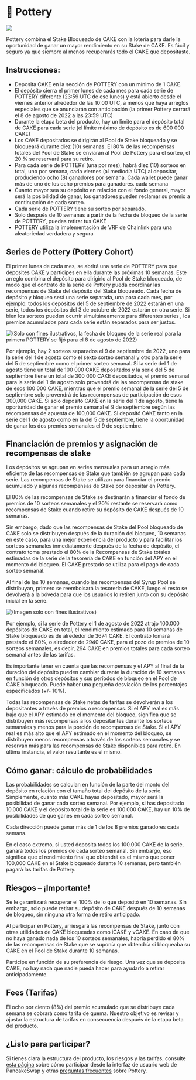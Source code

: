 # 🍯 Pottery

![](https://lh5.googleusercontent.com/WOnTIh4kzjRQlJJqxzR5TmYNi0L1AAKlUIk1zU4Gy8ZjJtRM5fJD2L9X\_z2vB7V7iUw3Y4sakDtxHX9l5-gw9dv8UwmEMnll6iqobkohlLO1on1PLWRsLm\_8ZJdbP2Lbm8PEfawS8HWxIlG2Wb-Rz4vDemag7oRU)

Pottery combina el Stake Bloqueado de CAKE con la lotería para darle la oportunidad de ganar un mayor rendimiento en su Stake de CAKE. Es fácil y seguro ya que siempre al menos recuperarás todo el CAKE que depositaste.

## Instrucciones:

* Deposita CAKE en la sección de POTTERY con un mínimo de 1 CAKE.&#x20;
* El depósito cierra el primer lunes de cada mes para cada serie de POTTERY diferente (23:59 UTC de ese lunes) y está abierto desde el viernes anterior alrededor de las 10:00 UTC, a menos que haya arreglos especiales que se anunciarán con anticipación (la primer Pottery cerrará el 8 de agosto de 2022 a las 23:59 UTC)&#x20;
* Durante la etapa beta del producto, hay un límite para el depósito total de CAKE para cada serie (el límite máximo de depósito es de 600 000 CAKE)&#x20;
* Los CAKE depositados se dirigirán al Pool de Stake bloqueado y se bloqueará durante diez (10) semanas. El 80% de las recompensas totales del Pool de Stake se enviarán al Pool de Pottery para el sorteo, el 20 % se reservará para su retiro.&#x20;
* Para cada serie de POTTERY (una por mes), habrá diez (10) sorteos en total, uno por semana, cada viernes (al mediodía UTC) al depositar, produciendo ocho (8) ganadores por semana. Cada wallet puede ganar más de uno de los ocho premios para ganadores. cada semana&#x20;
* Cuanto mayor sea su depósito en relación con el fondo general, mayor será la posibilidad de ganar, los ganadores pueden reclamar su premio a continuación de cada sorteo.&#x20;
* Cada serie de POTTERY tiene su sorteo por separado.&#x20;
* Solo después de 10 semanas a partir de la fecha de bloqueo de la serie de POTTERY, puedes retirar tus CAKE&#x20;
* POTTERY utiliza la implementación de VRF de Chainlink para una aleatoriedad verdadera y segura

## Series de Pottery (Pottery Cohort)

El primer lunes de cada mes, se abrirá una serie de POTTERY para que deposites CAKE y participes en ella durante las próximas 10 semanas. Este arreglo combina el depósito para dirigirlo al Pool de Stake bloqueado, de modo que el contrato de la serie de Pottery pueda coordinar las recompensas de Stake del depósito del Stake bloqueado. Cada fecha de depósito y bloqueo será una serie separada, una para cada mes, por ejemplo: todos los depósitos del 5 de septiembre de 2022 estarán en una serie, todos los depósitos del 3 de octubre de 2022 estarán en otra serie. Si bien los sorteos pueden ocurrir simultáneamente para diferentes series , los premios acumulados para cada serie están separados para ser justos.

![(Solo con fines ilustrativos, la fecha de bloqueo de la serie real para la primera POTTERY se fijó para el 8 de agosto de 2022)](https://lh4.googleusercontent.com/8uGcM0vvN9g2O6YIQRotgIx24YhQxFQ4Q09orn0\_vmZvtkRErhoy0ly4daJu4B1tiqDWZA7xEa-miUXyVpxqBJ6CaCUeCfrGrQTrWDqrDO8shVBgACcfA62utARylSb-zJLoOFXox\_OoXZo6XT3Ez4brUQtnvutK)

Por ejemplo, hay 2 sorteos separados el 9 de septiembre de 2022, uno para la serie del 1 de agosto como el sexto sorteo semanal y otro para la serie del 5 de septiembre como el primer sorteo semanal. Si la serie del 1 de agosto tiene un total de 100 000 CAKE depositados y la serie del 5 de septiembre tiene un total de 300 000 CAKE depositados, el premio semanal para la serie del 1 de agosto solo provendrá de las recompensas de stake de esos 100 000 CAKE, mientras que el premio semanal de la serie del 5 de septiembre solo provendrá de las recompensas de participación de esos 300,000 CAKE. Si solo depositó CAKE en la serie del 1 de agosto, tiene la oportunidad de ganar el premio semanal el 9 de septiembre según las recompensas de apuesta de 100,000 CAKE. Si depositó CAKE tanto en la serie del 1 de agosto como en la del 5 de septiembre, tiene la oportunidad de ganar los dos premios semanales el 9 de septiembre.

## Financiación de premios y asignación de recompensas de stake

Los depósitos se agrupan en series mensuales para un arreglo más eficiente de las recompensas de Stake que también se agrupan para cada serie. Las recompensas de Stake se utilizan para financiar el premio acumulado y algunas recompensas de Stake por depositar en Pottery.&#x20;

El 80% de las recompensas de Stake se destinarán a financiar el fondo de premios de 10 sorteos semanales y el 20% restante se reservará como recompensas de Stake cuando retire su depósito de CAKE después de 10 semanas.&#x20;

Sin embargo, dado que las recompensas de Stake del Pool bloqueado de CAKE solo se distribuyen después de la duración del bloqueo, 10 semanas en este caso, para una mejor experiencia del producto y para facilitar los sorteos semanales inmediatamente después de la fecha de depósito, el contrato toma prestado el 80% de la Recompensas de Stake totales estimadas de la serie de la tesorería de CAKE en función del APY en el momento del bloqueo. El CAKE prestado se utiliza para el pago de cada sorteo semanal.&#x20;

Al final de las 10 semanas, cuando las recompensas del Syrup Pool se distribuyan, primero se reembolsará la tesorería de CAKE, luego el resto se devolverá a la bóveda para que los usuarios lo retiren junto con su depósito inicial en la serie.

![(Imagen solo con fines ilustrativos)](https://lh6.googleusercontent.com/NijUl8Qhz0iqXs3\_CYjRXVlRl4KtdemQPymzFNc-mO3bVCI8Ic-B1GVBc3WhqKElCku4eOzqpGsO974SxmrKz\_FsiRyEzV-GkOaA1TPSSP4wntHQNVeZERzGd0kwelGEIz3CW8LFoBw3hFMZBezU\_1gNDaXsrODV)

Por ejemplo, si la serie de Pottery el 1 de agosto de 2022 atrajo 100.000 depósitos de CAKE en total, el rendimiento estimado para 10 semanas de Stake bloqueado es de alrededor de 3674 CAKE. El contrato tomará prestado el 80%, o alrededor de 2940 CAKE, para el pozo de premios de 10 sorteos semanales, es decir, 294 CAKE en premios totales para cada sorteo semanal antes de las tarifas.&#x20;

Es importante tener en cuenta que las recompensas y el APY al final de la duración del depósito pueden cambiar durante la duración de 10 semanas en función de otros depósitos y sus períodos de bloqueo en el Pool de CAKE bloqueado. Puede haber una pequeña desviación de los porcentajes especificados (+/- 10%).&#x20;

Todas las recompensas de Stake netas de tarifas se devolverán a los depositantes a través de premios o recompensas. Si el APY real es más bajo que el APY estimado en el momento del bloqueo, significa que se distribuyen más recompensas a los depositantes durante los sorteos semanales y menos para la porción de recompensas de Stake. Si el APY real es más alto que el APY estimado en el momento del bloqueo, se distribuyen menos recompensas a través de los sorteos semanales y se reservan más para las recompensas de Stake disponibles para retiro. En última instancia, el valor resultante es el mismo.

## Cómo ganar: cálculo de probabilidades

Las probabilidades se calculan en función de la parte del monto del depósito en relación con el tamaño total del depósito de la serie. Simplemente, cuanto más CAKE hayas depositado, mayor será la posibilidad de ganar cada sorteo semanal. Por ejemplo, si has depositado 10.000 CAKE y el depósito total de la serie es 100.000 CAKE, hay un 10% de posibilidades de que ganes en cada sorteo semanal.&#x20;

Cada dirección puede ganar más de 1 de los 8 premios ganadores cada semana.&#x20;

En el caso extremo, si usted deposita todos los 100.000 CAKE de la serie, ganará todos los premios de cada sorteo semanal. Sin embargo, eso significa que el rendimiento final que obtendrá es el mismo que poner 100,000 CAKE en el Stake bloqueado durante 10 semanas, pero también pagará las tarifas de Pottery.

## Riesgos – ¡Importante!

Se le garantizará recuperar el 100% de lo que depositó en 10 semanas. Sin embargo, solo puede retirar su depósito de CAKE después de 10 semanas de bloqueo, sin ninguna otra forma de retiro anticipado.

&#x20;Al participar en Pottery, arriesgará las recompensas de Stake, junto con otras utilidades de CAKE bloqueadas como iCAKE y vCAKE. En caso de que no haya ganado nada de los 10 sorteos semanales, habría perdido el 80% de las recompensas de Stake que se suponía que obtendría si bloqueaba su CAKE en el Pool de Stake durante 10 semanas.&#x20;

Participe en función de su preferencia de riesgo. Una vez que se deposita CAKE, no hay nada que nadie pueda hacer para ayudarlo a retirar anticipadamente.

## Fees (Tarifas)

El ocho por ciento (8%) del premio acumulado que se distribuye cada semana se cobrará como tarifa de quema. Nuestro objetivo es revisar y ajustar la estructura de tarifas en consecuencia después de la etapa beta del producto.

## ¿Listo para participar?

Si tienes clara la estructura del producto, los riesgos y las tarifas, consulte [esta página](como-usar-pottery.md) sobre cómo participar desde la interfaz de usuario web de PancakeSwap y otras [preguntas frecuentes](preguntas-frecuentes.md) sobre Pottery.
